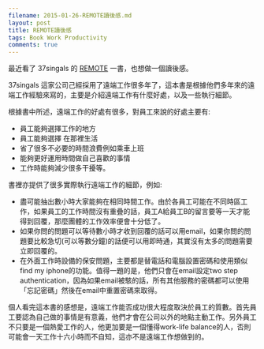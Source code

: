 ```yaml
---
filename: 2015-01-26-REMOTE讀後感.md
layout: post
title: REMOTE讀後感
tags: Book Work Productivity
comments: true
---
```

最近看了 37singals 的 [REMOTE](https://www.amazon.com/Remote-Office-Required-Jason-Fried/dp/0804148988) 一書，也想做一個讀後感。

37singals 這家公司己經採用了遠端工作很多年了，這本書是根據他們多年來的遠端工作經驗來寫的，主要是介紹遠端工作有什麼好處，以及一些執行細節。

根據書中所述，遠端工作的好處有很多，對員工來說的好處主要有:

* 員工能夠選擇工作的地方
* 員工能夠選擇 在那裡生活
* 省了很多不必要的時間浪費例如乘車上班
* 能夠更好運用時間做自己喜歡的事情
* 工作時能夠減少很多干擾等。

書裡亦提供了很多實際執行遠端工作的細節，例如:

* 盡可能抽出數小時大家能夠在相同時間工作。由於各員工可能在不同時區工作，如果員工的工作時間沒有重疊的話，員工A給員工B的留言要等一天才能得到回覆，那麼團體的工作效率便會十分低了。
* 如果你問的問題可以等待數小時才收到回覆的話可以用email，如果你問的問題要比較急切(可以等數分鐘)的話便可以用即時通，其實沒有太多的問題需要立即回覆的。
* 在外面工作時設備的保安問題，主要都是替電話和電腦設置密碼和使用類似find my iphone的功能。值得一題的是，他們只會在email設定two step authentication，因為如果email被駭的話，所有其他服務的密碼都可以使用「忘記密碼」然後在email中重置密碼來取得。

個人看完這本書的感想是，遠端工作能否成功很大程度取決於員工的質數。首先員工要認為自己做的事情是有意義，他們才會在公司以外的地點主動工作。另外員工不只要是一個熱愛工作的人，他更加要是一個懂得work-life balance的人，否則可能會一天工作十六小時而不自知，這亦不是遠端工作想做到的。
